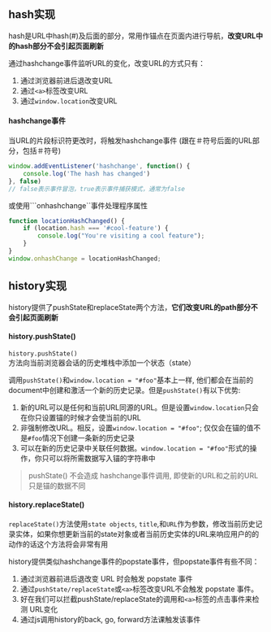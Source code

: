 ## hash实现
hash是URL中hash(#)及后面的部分，常用作锚点在页面内进行导航，**改变URL中的hash部分不会引起页面刷新**

通过hashchange事件监听URL的变化，改变URL的方式只有：
1. 通过浏览器前进后退改变URL
2. 通过```<a>```标签改变URL
3. 通过```window.location```改变URL

#### hashchange事件
当URL的片段标识符更改时，将触发hashchange事件 (跟在＃符号后面的URL部分，包括＃符号)
```javascript
window.addEventListener('hashchange', function() {
    console.log('The hash has changed')
}, false)
// false表示事件冒泡，true表示事件捕获模式，通常为false
```
或使用```onhashchange``事件处理程序属性
```javascript
function locationHashChanged() {
    if (location.hash === '#cool-feature') {
        console.log("You're visiting a cool feature");
    }
}
window.onhashChange = locationHashChanged;
```


## history实现
history提供了pushState和replaceState两个方法，**它们改变URL的path部分不会引起页面刷新**
#### history.pushState()
```history.pushState()```方法向当前浏览器会话的历史堆栈中添加一个状态（state）

调用```pushState()```和```window.location = "#foo"```基本上一样, 他们都会在当前的document中创建和激活一个新的历史记录。但是```pushState()```有以下优势:
1. 新的URL可以是任何和当前URL同源的URL。但是设置```window.location```只会在你只设置锚的时候才会使当前的URL
2. 非强制修改URL。相反，设置```window.location = "#foo"```; 仅仅会在锚的值不是```#foo```情况下创建一条新的历史记录
3. 可以在新的历史记录中关联任何数据。```window.location = "#foo"```形式的操作，你只可以将所需数据写入锚的字符串中
> pushState() 不会造成 hashchange事件调用, 即使新的URL和之前的URL只是锚的数据不同

#### history.replaceState()
```replaceState()```方法使用```state objects```, ```title```,和```URL```作为参数，修改当前历史记录实体，如果你想更新当前的state对象或者当前历史实体的URL来响应用户的的动作的话这个方法将会非常有用

history提供类似hashchange事件的popstate事件，但popstate事件有些不同：
1. 通过浏览器前进后退改变 URL 时会触发 popstate 事件
2. 通过```pushState/replaceState```或```<a>```标签改变URL不会触发 popstate 事件。
3. 好在我们可以拦截pushState/replaceState的调用和```<a>```标签的点击事件来检测 URL变化
4. 通过js调用history的back, go, forward方法课触发该事件